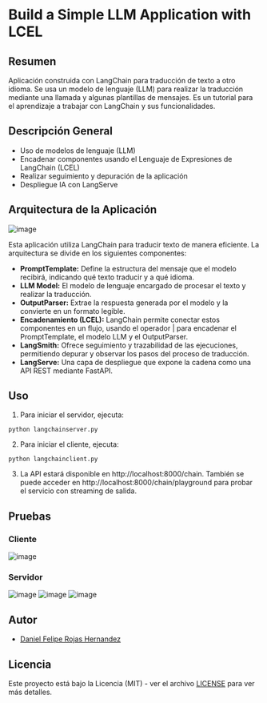 # Build a Simple LLM Application with LCEL

## Resumen
Aplicación construida con LangChain para traducción de texto a otro idioma. Se usa un modelo de lenguaje (LLM) para 
realizar la traducción mediante una llamada y algunas plantillas de mensajes. Es un tutorial para el aprendizaje a trabajar con LangChain y sus funcionalidades.

## Descripción General

- Uso de modelos de lenguaje (LLM)
- Encadenar componentes usando el Lenguaje de Expresiones de LangChain (LCEL)
- Realizar seguimiento y depuración de la aplicación
- Despliegue IA con LangServe


## Arquitectura de la Aplicación

![image](https://github.com/user-attachments/assets/b6bc00e9-c5d0-49c2-aac2-f059a76bd9b8)


Esta aplicación utiliza LangChain para traducir texto de manera eficiente. La arquitectura se divide en los siguientes componentes:
- **PromptTemplate:** Define la estructura del mensaje que el modelo recibirá, indicando qué texto traducir y a qué idioma.
- **LLM Model:** El modelo de lenguaje encargado de procesar el texto y realizar la traducción.
- **OutputParser:** Extrae la respuesta generada por el modelo y la convierte en un formato legible.
- **Encadenamiento (LCEL):** LangChain permite conectar estos componentes en un flujo, usando el operador | para encadenar el PromptTemplate, el modelo LLM y el OutputParser.
- **LangSmith:** Ofrece seguimiento y trazabilidad de las ejecuciones, permitiendo depurar y observar los pasos del proceso de traducción.
- **LangServe:** Una capa de despliegue que expone la cadena como una API REST mediante FastAPI.


## Uso      

1. Para iniciar el servidor, ejecuta:
``` 
python langchainserver.py
```
2. Para iniciar el cliente, ejecuta:
``` 
python langchainclient.py
```
3.  La API estará disponible en http://localhost:8000/chain. También se puede acceder en http://localhost:8000/chain/playground para probar el servicio con streaming de salida.

## Pruebas

### Cliente
![image](https://github.com/user-attachments/assets/73996fe1-2819-469b-9b26-abbd07c0ad53)

### Servidor
![image](https://github.com/user-attachments/assets/5af617cd-9e64-47b6-a763-6c8898ce86a2)
![image](https://github.com/user-attachments/assets/713bf5e7-d35c-4032-a395-f3ab5104a2bf)
![image](https://github.com/user-attachments/assets/71984914-4aef-4cdc-b37d-9dc89f910b6d)


## Autor

- [Daniel Felipe Rojas Hernandez](https://github.com/Knight072)


## Licencia


Este proyecto está bajo la Licencia (MIT) - ver el archivo [LICENSE](LICENSE.md) para ver más detalles.
